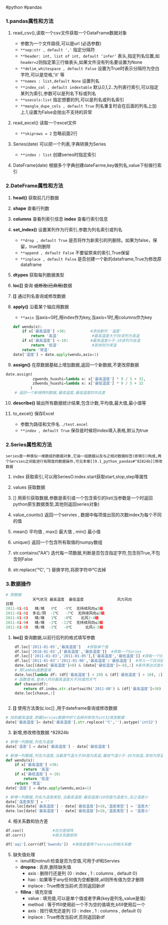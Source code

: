 #python #pandas
### 1.pandas属性和方法
1. read_csv(),读取一个csv文件获取一个DataFrame数据对象
	- 参数为一个文件路径,可以是url (必选参数)
	- `**sep:str , default ','` 指定分隔符
	- `**header: int, list of int, default ‘infer’`  表头,指定列名位置,如`header=2`则指定第三行做表头,如果文件没有列名要设置为None
	- `**delim_whitespace , default False` 设置为True时表示分隔符为空白字符,可以是空格,'\\t' 等   
	- `**names : list,default None` 设置列名 
	- `**index_col , default indextable` 默认0,1,2..为列表行索引,可以指定某列为索引,参数可以是列名下标或列名
	- `**usecols:list` 指定想要的列,可以是列名或列名索引
	- `**mangle_dupe_cols , default True` 列名重复时会在后面的列名上加上.1,设置为False会抛出不支持的异常

2. read_excel() 读取一个excel文件
	- `**skiprows = 2` 忽略前面2行 

3. Series(date) 可以把一个列表,字典转换为Series
	- `**index : list` 创建series时指定索引

4. DateFrame(date) 根据多个字典创建dateFarme,key做列名,value下标做行索引


### 2.DateFrame属性和方法
1. **head()**  获取前几行数据
2. **shape**   查看行列数
3. **columns**  查看列索引信息
	**index**  查看行索引信息

4. **set_index()**  设置某列作为行索引,参数为列名索引或列名
	- `**drop , default True`  是否将作为新索引的列删除。如果为false，保留，true则删除
	- `**append , default False`  不要留原来的索引,True保留
	- `**inplace , default False`  是否创建一个新的dataframe,True为修改原dataframe

5. **dtypes** 获取每列数据类型

6. **loc[]** 查询 ~~或修改(已弃用)~~数据 
7. **[]** 通过列名查询或修改数据

8.  **apply()** 沿着某个轴应用数据
	- `**axis` 当axis=0时,用index作为key,当axis=1时,用columns作为key

    ```python
	def wendu(x):
		if x['最高温度'] >30:           #添加新列 '温度'
			return '高温'               #最高温度大于30该列为高温
		if x['最高温度'] <-10:          #最高温度小于-10该列为低温
			return '低温'               #其他则为常温
		return '常温'
	date['温度'] = date.apply(wendu,axis=1) 
	```

9. **assign()** 在原数据基础上增加数据,返回一个新数据,不更改原数据
```python
date.assign(   
			zgwendu_huashi=lambda x: x['最高温度'] * 9 / 5 + 32,
			zdwendu_huashi=lambda x: x['最低温度'] * 9 / 5 + 32
		   ) 
	# 返回一个新增两列数据,最高温度,最低温度的华氏度
```


10. **describe()** 输出所有数据统计结果,包含计数,平均值,最大值,最小值等

11. to_excel() 保存Excel
	- 参数为路径和文件名 `./test.excel`
	- `**index , default True` 保存是时候将index填入表格,默认为true


### 2.Series属性和方法
`series是一种类似一维数组的数据对象,它由一组数据以及与之相对数据标签(即索引)构成,两个Servies之间能进行有限度的数据操作,可见本章[[9.1_python_pandas#^82824b]]修改数据`
1. index 获取索引,可以用SeriesO.index.start获取start,stop,step等属性
2. values  获取数据
3. [] 用索引获取数据,参数是索引或一个包含索引的list(当参数是一个时返回python原生数据类型,其他则返回series对象)

4. value_counts()  返回一个servies , 数据中每项值出现的次数index为每个不同的值

5. mean() 平均值  , max() 最大值  , min() 最小值

7. unique() 返回一个包含所有取值的numpy数组

4. str.contains("AA")  迭代每一项数据,判断是否包含指定字符,包含则True,不包含则False

5. str.replace('℃', '') 替换字符,将原字符中℃去掉



### 3.数据操作

```python 
# 原数据
            天气状况 最高温度  最低温度               风力风向
日期                                            
2011-01-01   晴/晴   0℃   -9℃  无持续风向≤3级
2011-01-02  多云/阴  -2℃   -7℃  无持续风向≤3级
2011-01-03   晴/晴   1℃   -8℃    北风3-4级
2011-01-04   晴/晴  -1℃  -11℃  无持续风向≤3级
2011-01-05   晴/晴  -1℃   -8℃      北风4-5级
```

1. **loc[]** 查询数据,以前行后列的格式填写参数
```python
	df.loc['2011-01-05','最高温度']   #获取单个值
	df.loc['2018-01-03',['最高温度','最低温度']]  #获取一个Series
	df.loc[['2011-01-03','2011-01-05'],['最高温度','最低温度']] #获取一个df
	df.loc['2011-01-03':'2011-01-06','最高温度':'最低温度']  #传入一个区间查询
	date.loc[(date['最高温度']<0) & (date['最低温度']>-8),:] #条件表达式查询
	# 用lambda函数查询
	date.loc[lambda df: (df['最高温度'] < 20) & (df['最低温度'] > 10), :]
	# 函数查询,查询八月份最高温度大于30度的天气
	def chaxun(df):  
	    return df.index.str.startswith('2011-08') & (df['最高温度']>30)  
	date.loc[chaxun,:]
	
```

2.  **[]**  使用方法类似.loc[] ,用于dateframe查询或修改数据
```python
# 找到最高温度,把最Servies数据中的℃去掉并修改为int32类型数据
date['最高温度']= date['最高温度'].str.replace('℃','').astype('int32')
```


3. 新增,修改修改数据 ^82824b
```python
# 新增一列数据,列名为温差
date['温差'] = date['最高温度'] - date['最低温度']

# 新增一列数据,列名为温度,当最高气温大于30值为高温,最低气温小于-10为低温,其他为常温
def wendu(x):  
    if x['最高温度'] >30:  
        return '高温'  
    if x['最低温度'] <-10:  
        return '低温'  
    return '常温'  
date['温度'] = date.apply(wendu,axis=1)

# 新增一列数据,列名为温差类型,当最高温度-最低温度>10则值为温差大,反之温差小
date['温差类型'] = ''  
date.loc[date['最高温度'] - date['最低温度']>10,'温差类型'] = '温差大'  
date.loc[date['最高温度'] - date['最低温度']<10,'温差类型'] = '温差小'

```

4. 相关系数和协方差
```python
df.cov()             #协方差矩阵
df.corr()            #相关系数矩阵

df['aqi'].corr(df['bwendu'])  #单独查看两个servies的相关系数
```


5. 缺失值处理
	- isnull和notnull:检查是否为空值,可用于df和Servies
	- **dropna** :  丢弃,删除缺失值
		- axis : 删除行还是列 {0 : index , 1 : columns , default 0}
		- hao :  如果等于any任何值为空都删除,all则所有值为空才删除
		- inplace : True修改当前df,否则返回新df
	- **fillna** : 填充空值
		- value : 填充值,可以是单个值或者字典{key是列名,value是值}
		- method : 等于ffill使用前一个不为空的值填充;bfill使用后一个 
		- axis : 按行填充还是列 {0 : index , 1 : columns , default 0}
		- inplace : True修改当前df,否则返回新df